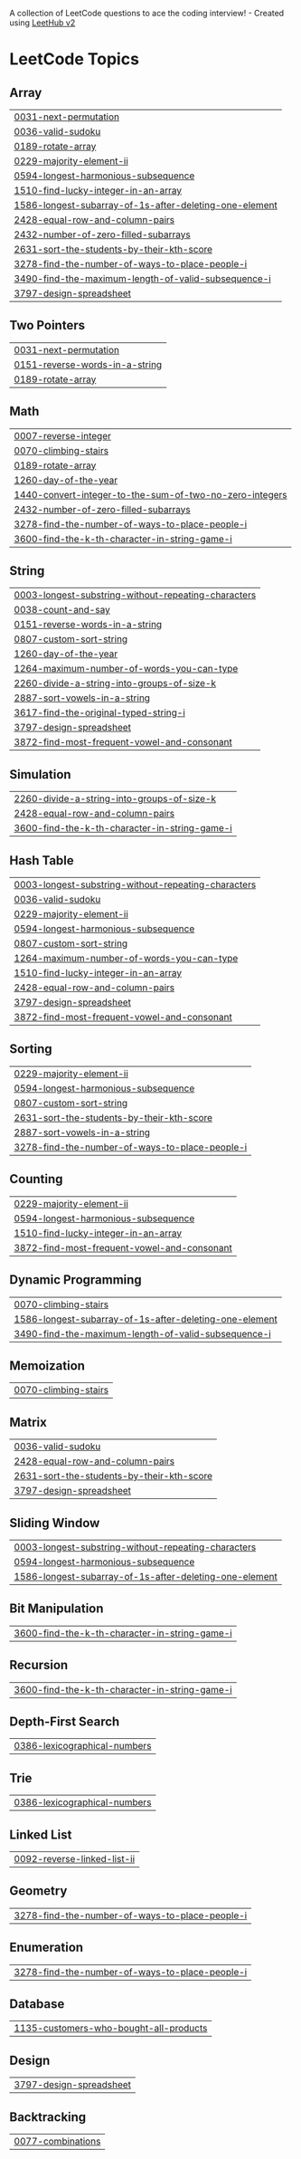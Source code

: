 A collection of LeetCode questions to ace the coding interview! - Created using [LeetHub v2](https://github.com/arunbhardwaj/LeetHub-2.0)
<!---LeetCode Topics Start-->
# LeetCode Topics
## Array
|  |
| ------- |
| [0031-next-permutation](https://github.com/akshaya78010/Leetcode/tree/master/0031-next-permutation) |
| [0036-valid-sudoku](https://github.com/akshaya78010/Leetcode/tree/master/0036-valid-sudoku) |
| [0189-rotate-array](https://github.com/akshaya78010/Leetcode/tree/master/0189-rotate-array) |
| [0229-majority-element-ii](https://github.com/akshaya78010/Leetcode/tree/master/0229-majority-element-ii) |
| [0594-longest-harmonious-subsequence](https://github.com/akshaya78010/Leetcode/tree/master/0594-longest-harmonious-subsequence) |
| [1510-find-lucky-integer-in-an-array](https://github.com/akshaya78010/Leetcode/tree/master/1510-find-lucky-integer-in-an-array) |
| [1586-longest-subarray-of-1s-after-deleting-one-element](https://github.com/akshaya78010/Leetcode/tree/master/1586-longest-subarray-of-1s-after-deleting-one-element) |
| [2428-equal-row-and-column-pairs](https://github.com/akshaya78010/Leetcode/tree/master/2428-equal-row-and-column-pairs) |
| [2432-number-of-zero-filled-subarrays](https://github.com/akshaya78010/Leetcode/tree/master/2432-number-of-zero-filled-subarrays) |
| [2631-sort-the-students-by-their-kth-score](https://github.com/akshaya78010/Leetcode/tree/master/2631-sort-the-students-by-their-kth-score) |
| [3278-find-the-number-of-ways-to-place-people-i](https://github.com/akshaya78010/Leetcode/tree/master/3278-find-the-number-of-ways-to-place-people-i) |
| [3490-find-the-maximum-length-of-valid-subsequence-i](https://github.com/akshaya78010/Leetcode/tree/master/3490-find-the-maximum-length-of-valid-subsequence-i) |
| [3797-design-spreadsheet](https://github.com/akshaya78010/Leetcode/tree/master/3797-design-spreadsheet) |
## Two Pointers
|  |
| ------- |
| [0031-next-permutation](https://github.com/akshaya78010/Leetcode/tree/master/0031-next-permutation) |
| [0151-reverse-words-in-a-string](https://github.com/akshaya78010/Leetcode/tree/master/0151-reverse-words-in-a-string) |
| [0189-rotate-array](https://github.com/akshaya78010/Leetcode/tree/master/0189-rotate-array) |
## Math
|  |
| ------- |
| [0007-reverse-integer](https://github.com/akshaya78010/Leetcode/tree/master/0007-reverse-integer) |
| [0070-climbing-stairs](https://github.com/akshaya78010/Leetcode/tree/master/0070-climbing-stairs) |
| [0189-rotate-array](https://github.com/akshaya78010/Leetcode/tree/master/0189-rotate-array) |
| [1260-day-of-the-year](https://github.com/akshaya78010/Leetcode/tree/master/1260-day-of-the-year) |
| [1440-convert-integer-to-the-sum-of-two-no-zero-integers](https://github.com/akshaya78010/Leetcode/tree/master/1440-convert-integer-to-the-sum-of-two-no-zero-integers) |
| [2432-number-of-zero-filled-subarrays](https://github.com/akshaya78010/Leetcode/tree/master/2432-number-of-zero-filled-subarrays) |
| [3278-find-the-number-of-ways-to-place-people-i](https://github.com/akshaya78010/Leetcode/tree/master/3278-find-the-number-of-ways-to-place-people-i) |
| [3600-find-the-k-th-character-in-string-game-i](https://github.com/akshaya78010/Leetcode/tree/master/3600-find-the-k-th-character-in-string-game-i) |
## String
|  |
| ------- |
| [0003-longest-substring-without-repeating-characters](https://github.com/akshaya78010/Leetcode/tree/master/0003-longest-substring-without-repeating-characters) |
| [0038-count-and-say](https://github.com/akshaya78010/Leetcode/tree/master/0038-count-and-say) |
| [0151-reverse-words-in-a-string](https://github.com/akshaya78010/Leetcode/tree/master/0151-reverse-words-in-a-string) |
| [0807-custom-sort-string](https://github.com/akshaya78010/Leetcode/tree/master/0807-custom-sort-string) |
| [1260-day-of-the-year](https://github.com/akshaya78010/Leetcode/tree/master/1260-day-of-the-year) |
| [1264-maximum-number-of-words-you-can-type](https://github.com/akshaya78010/Leetcode/tree/master/1264-maximum-number-of-words-you-can-type) |
| [2260-divide-a-string-into-groups-of-size-k](https://github.com/akshaya78010/Leetcode/tree/master/2260-divide-a-string-into-groups-of-size-k) |
| [2887-sort-vowels-in-a-string](https://github.com/akshaya78010/Leetcode/tree/master/2887-sort-vowels-in-a-string) |
| [3617-find-the-original-typed-string-i](https://github.com/akshaya78010/Leetcode/tree/master/3617-find-the-original-typed-string-i) |
| [3797-design-spreadsheet](https://github.com/akshaya78010/Leetcode/tree/master/3797-design-spreadsheet) |
| [3872-find-most-frequent-vowel-and-consonant](https://github.com/akshaya78010/Leetcode/tree/master/3872-find-most-frequent-vowel-and-consonant) |
## Simulation
|  |
| ------- |
| [2260-divide-a-string-into-groups-of-size-k](https://github.com/akshaya78010/Leetcode/tree/master/2260-divide-a-string-into-groups-of-size-k) |
| [2428-equal-row-and-column-pairs](https://github.com/akshaya78010/Leetcode/tree/master/2428-equal-row-and-column-pairs) |
| [3600-find-the-k-th-character-in-string-game-i](https://github.com/akshaya78010/Leetcode/tree/master/3600-find-the-k-th-character-in-string-game-i) |
## Hash Table
|  |
| ------- |
| [0003-longest-substring-without-repeating-characters](https://github.com/akshaya78010/Leetcode/tree/master/0003-longest-substring-without-repeating-characters) |
| [0036-valid-sudoku](https://github.com/akshaya78010/Leetcode/tree/master/0036-valid-sudoku) |
| [0229-majority-element-ii](https://github.com/akshaya78010/Leetcode/tree/master/0229-majority-element-ii) |
| [0594-longest-harmonious-subsequence](https://github.com/akshaya78010/Leetcode/tree/master/0594-longest-harmonious-subsequence) |
| [0807-custom-sort-string](https://github.com/akshaya78010/Leetcode/tree/master/0807-custom-sort-string) |
| [1264-maximum-number-of-words-you-can-type](https://github.com/akshaya78010/Leetcode/tree/master/1264-maximum-number-of-words-you-can-type) |
| [1510-find-lucky-integer-in-an-array](https://github.com/akshaya78010/Leetcode/tree/master/1510-find-lucky-integer-in-an-array) |
| [2428-equal-row-and-column-pairs](https://github.com/akshaya78010/Leetcode/tree/master/2428-equal-row-and-column-pairs) |
| [3797-design-spreadsheet](https://github.com/akshaya78010/Leetcode/tree/master/3797-design-spreadsheet) |
| [3872-find-most-frequent-vowel-and-consonant](https://github.com/akshaya78010/Leetcode/tree/master/3872-find-most-frequent-vowel-and-consonant) |
## Sorting
|  |
| ------- |
| [0229-majority-element-ii](https://github.com/akshaya78010/Leetcode/tree/master/0229-majority-element-ii) |
| [0594-longest-harmonious-subsequence](https://github.com/akshaya78010/Leetcode/tree/master/0594-longest-harmonious-subsequence) |
| [0807-custom-sort-string](https://github.com/akshaya78010/Leetcode/tree/master/0807-custom-sort-string) |
| [2631-sort-the-students-by-their-kth-score](https://github.com/akshaya78010/Leetcode/tree/master/2631-sort-the-students-by-their-kth-score) |
| [2887-sort-vowels-in-a-string](https://github.com/akshaya78010/Leetcode/tree/master/2887-sort-vowels-in-a-string) |
| [3278-find-the-number-of-ways-to-place-people-i](https://github.com/akshaya78010/Leetcode/tree/master/3278-find-the-number-of-ways-to-place-people-i) |
## Counting
|  |
| ------- |
| [0229-majority-element-ii](https://github.com/akshaya78010/Leetcode/tree/master/0229-majority-element-ii) |
| [0594-longest-harmonious-subsequence](https://github.com/akshaya78010/Leetcode/tree/master/0594-longest-harmonious-subsequence) |
| [1510-find-lucky-integer-in-an-array](https://github.com/akshaya78010/Leetcode/tree/master/1510-find-lucky-integer-in-an-array) |
| [3872-find-most-frequent-vowel-and-consonant](https://github.com/akshaya78010/Leetcode/tree/master/3872-find-most-frequent-vowel-and-consonant) |
## Dynamic Programming
|  |
| ------- |
| [0070-climbing-stairs](https://github.com/akshaya78010/Leetcode/tree/master/0070-climbing-stairs) |
| [1586-longest-subarray-of-1s-after-deleting-one-element](https://github.com/akshaya78010/Leetcode/tree/master/1586-longest-subarray-of-1s-after-deleting-one-element) |
| [3490-find-the-maximum-length-of-valid-subsequence-i](https://github.com/akshaya78010/Leetcode/tree/master/3490-find-the-maximum-length-of-valid-subsequence-i) |
## Memoization
|  |
| ------- |
| [0070-climbing-stairs](https://github.com/akshaya78010/Leetcode/tree/master/0070-climbing-stairs) |
## Matrix
|  |
| ------- |
| [0036-valid-sudoku](https://github.com/akshaya78010/Leetcode/tree/master/0036-valid-sudoku) |
| [2428-equal-row-and-column-pairs](https://github.com/akshaya78010/Leetcode/tree/master/2428-equal-row-and-column-pairs) |
| [2631-sort-the-students-by-their-kth-score](https://github.com/akshaya78010/Leetcode/tree/master/2631-sort-the-students-by-their-kth-score) |
| [3797-design-spreadsheet](https://github.com/akshaya78010/Leetcode/tree/master/3797-design-spreadsheet) |
## Sliding Window
|  |
| ------- |
| [0003-longest-substring-without-repeating-characters](https://github.com/akshaya78010/Leetcode/tree/master/0003-longest-substring-without-repeating-characters) |
| [0594-longest-harmonious-subsequence](https://github.com/akshaya78010/Leetcode/tree/master/0594-longest-harmonious-subsequence) |
| [1586-longest-subarray-of-1s-after-deleting-one-element](https://github.com/akshaya78010/Leetcode/tree/master/1586-longest-subarray-of-1s-after-deleting-one-element) |
## Bit Manipulation
|  |
| ------- |
| [3600-find-the-k-th-character-in-string-game-i](https://github.com/akshaya78010/Leetcode/tree/master/3600-find-the-k-th-character-in-string-game-i) |
## Recursion
|  |
| ------- |
| [3600-find-the-k-th-character-in-string-game-i](https://github.com/akshaya78010/Leetcode/tree/master/3600-find-the-k-th-character-in-string-game-i) |
## Depth-First Search
|  |
| ------- |
| [0386-lexicographical-numbers](https://github.com/akshaya78010/Leetcode/tree/master/0386-lexicographical-numbers) |
## Trie
|  |
| ------- |
| [0386-lexicographical-numbers](https://github.com/akshaya78010/Leetcode/tree/master/0386-lexicographical-numbers) |
## Linked List
|  |
| ------- |
| [0092-reverse-linked-list-ii](https://github.com/akshaya78010/Leetcode/tree/master/0092-reverse-linked-list-ii) |
## Geometry
|  |
| ------- |
| [3278-find-the-number-of-ways-to-place-people-i](https://github.com/akshaya78010/Leetcode/tree/master/3278-find-the-number-of-ways-to-place-people-i) |
## Enumeration
|  |
| ------- |
| [3278-find-the-number-of-ways-to-place-people-i](https://github.com/akshaya78010/Leetcode/tree/master/3278-find-the-number-of-ways-to-place-people-i) |
## Database
|  |
| ------- |
| [1135-customers-who-bought-all-products](https://github.com/akshaya78010/Leetcode/tree/master/1135-customers-who-bought-all-products) |
## Design
|  |
| ------- |
| [3797-design-spreadsheet](https://github.com/akshaya78010/Leetcode/tree/master/3797-design-spreadsheet) |
## Backtracking
|  |
| ------- |
| [0077-combinations](https://github.com/akshaya78010/Leetcode/tree/master/0077-combinations) |
<!---LeetCode Topics End-->